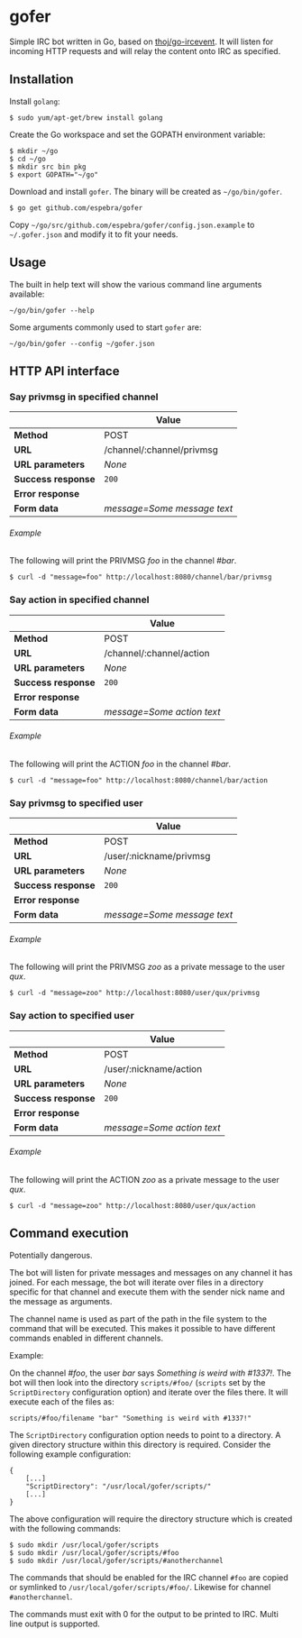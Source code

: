 # gofer

Simple IRC bot written in Go, based on [thoj/go-ircevent](https://github.com/thoj/go-ircevent). It will listen for incoming HTTP requests and will relay the content onto IRC as specified.

## Installation

Install ``golang``:

```
$ sudo yum/apt-get/brew install golang
```

Create the Go workspace and set the GOPATH environment variable:

```
$ mkdir ~/go
$ cd ~/go
$ mkdir src bin pkg
$ export GOPATH="~/go"
```

Download and install ``gofer``. The binary will be created as ``~/go/bin/gofer``.

```
$ go get github.com/espebra/gofer
```

Copy ``~/go/src/github.com/espebra/gofer/config.json.example`` to ``~/.gofer.json`` and modify it to fit your needs.

## Usage

The built in help text will show the various command line arguments available:

```
~/go/bin/gofer --help
```

Some arguments commonly used to start ``gofer`` are:

```
~/go/bin/gofer --config ~/gofer.json
```

## HTTP API interface

### Say privmsg in specified channel

|                       | Value                 	|
| --------------------- | ----------------------------- |
| **Method**            | POST				|
| **URL**               | /channel/:channel/privmsg	|
| **URL parameters**    | *None*                	|
| **Success response**  | ``200``               	|
| **Error response**    |                       	|
| **Form data**         | *message=Some message text*	|

###### Example

The following will print the PRIVMSG *foo* in the channel *#bar*.

```
$ curl -d "message=foo" http://localhost:8080/channel/bar/privmsg
```

### Say action in specified channel

|                       | Value                 	|
| --------------------- | ----------------------------- |
| **Method**            | POST				|
| **URL**               | /channel/:channel/action	|
| **URL parameters**    | *None*                	|
| **Success response**  | ``200``               	|
| **Error response**    |                       	|
| **Form data**         | *message=Some action text*	|

###### Example

The following will print the ACTION *foo* in the channel *#bar*.

```
$ curl -d "message=foo" http://localhost:8080/channel/bar/action
```

### Say privmsg to specified user

|                       | Value                 	|
| --------------------- | ----------------------------- |
| **Method**            | POST				|
| **URL**               | /user/:nickname/privmsg	|
| **URL parameters**    | *None*                	|
| **Success response**  | ``200``               	|
| **Error response**    |                       	|
| **Form data**         | *message=Some message text*	|

###### Example

The following will print the PRIVMSG *zoo* as a private message to the user *qux*.

```
$ curl -d "message=zoo" http://localhost:8080/user/qux/privmsg
```

### Say action to specified user

|                       | Value                 	|
| --------------------- | ----------------------------- |
| **Method**            | POST				|
| **URL**               | /user/:nickname/action	|
| **URL parameters**    | *None*                	|
| **Success response**  | ``200``               	|
| **Error response**    |                       	|
| **Form data**         | *message=Some action text*	|

###### Example

The following will print the ACTION *zoo* as a private message to the user *qux*.

```
$ curl -d "message=zoo" http://localhost:8080/user/qux/action
```

## Command execution

Potentially dangerous.

The bot will listen for private messages and messages on any channel it has joined. For each message, the bot will iterate over files in a directory specific for that channel and execute them with the sender nick name and the message as arguments.

The channel name is used as part of the path in the file system to the command that will be executed. This makes it possible to have different commands enabled in different channels.

Example:

On the channel *#foo*, the user *bar* says *Something is weird with #1337!*. The bot will then look into the directory ``scripts/#foo/`` (``scripts`` set by the ``ScriptDirectory`` configuration option) and iterate over the files there. It will execute each of the files as:

```
scripts/#foo/filename "bar" "Something is weird with #1337!"
```

The ``ScriptDirectory`` configuration option needs to point to a directory. A given directory structure within this directory is required. Consider the following example configuration:

```
{
    [...]
    "ScriptDirectory": "/usr/local/gofer/scripts/"
    [...]
}
```

The above configuration will require the directory structure which is created with the following commands:

```
$ sudo mkdir /usr/local/gofer/scripts
$ sudo mkdir /usr/local/gofer/scripts/#foo
$ sudo mkdir /usr/local/gofer/scripts/#anotherchannel
```

The commands that should be enabled for the IRC channel ``#foo`` are copied or symlinked to ``/usr/local/gofer/scripts/#foo/``. Likewise for channel ``#anotherchannel``.

The commands must exit with 0 for the output to be printed to IRC. Multi line output is supported.
